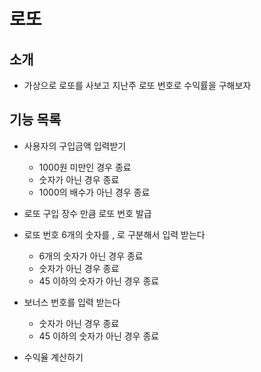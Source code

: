 # 로또

## 소개
   * 가상으로 로또를 사보고 지난주 로또 번호로 수익률을 구해보자

## 기능 목록

   * 사용자의 구입금액 입력받기
        * 1000원 미만인 경우 종료
        * 숫자가 아닌 경우 종료
        * 1000의 배수가 아닌 경우 종료
   
   * 로또 구입 장수 만큼 로또 번호 발급
   
   * 로또 번호 6개의 숫자를 , 로 구분해서 입력 받는다
        * 6개의 숫자가 아닌 경우 종료
        * 숫자가 아닌 경우 종료
        * 45 이하의 숫자가 아닌 경우 종료
 
   * 보너스 번호를 입력 받는다
        * 숫자가 아닌 경우 종료
        * 45 이하의 숫자가 아닌 경우 종료
   
   * 수익율 계산하기